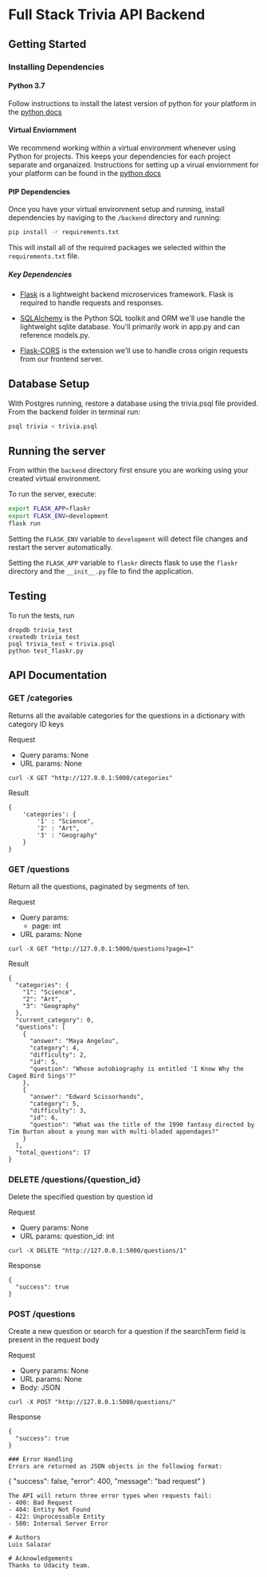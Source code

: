 # Full Stack Trivia API Backend

## Getting Started

### Installing Dependencies

#### Python 3.7

Follow instructions to install the latest version of python for your platform in the [python docs](https://docs.python.org/3/using/unix.html#getting-and-installing-the-latest-version-of-python)

#### Virtual Enviornment

We recommend working within a virtual environment whenever using Python for projects. This keeps your dependencies for each project separate and organaized. Instructions for setting up a virual enviornment for your platform can be found in the [python docs](https://packaging.python.org/guides/installing-using-pip-and-virtual-environments/)

#### PIP Dependencies

Once you have your virtual environment setup and running, install dependencies by naviging to the `/backend` directory and running:

```bash
pip install -r requirements.txt
```

This will install all of the required packages we selected within the `requirements.txt` file.

##### Key Dependencies

- [Flask](http://flask.pocoo.org/)  is a lightweight backend microservices framework. Flask is required to handle requests and responses.

- [SQLAlchemy](https://www.sqlalchemy.org/) is the Python SQL toolkit and ORM we'll use handle the lightweight sqlite database. You'll primarily work in app.py and can reference models.py. 

- [Flask-CORS](https://flask-cors.readthedocs.io/en/latest/#) is the extension we'll use to handle cross origin requests from our frontend server. 

## Database Setup
With Postgres running, restore a database using the trivia.psql file provided. From the backend folder in terminal run:
```bash
psql trivia < trivia.psql
```

## Running the server

From within the `backend` directory first ensure you are working using your created virtual environment.

To run the server, execute:

```bash
export FLASK_APP=flaskr
export FLASK_ENV=development
flask run
```

Setting the `FLASK_ENV` variable to `development` will detect file changes and restart the server automatically.

Setting the `FLASK_APP` variable to `flaskr` directs flask to use the `flaskr` directory and the `__init__.py` file to find the application. 

## Testing
To run the tests, run
```
dropdb trivia_test
createdb trivia_test
psql trivia_test < trivia.psql
python test_flaskr.py
```

## API Documentation

### GET /categories
Returns all the available categories for the questions in a dictionary with category ID keys

Request
- Query params: None
- URL params: None

```
curl -X GET "http://127.0.0.1:5000/categories"
```

Result
```
{
    'categories': {
        '1' : "Science",
        '2' : "Art",
        '3' : "Geography"
    }
}
```

### GET /questions
Return all the questions, paginated by segments of ten.

Request
- Query params:
    - page: int
- URL params: None

```
curl -X GET "http://127.0.0.1:5000/questions?page=1"
```

Result
```
{
  "categories": {
    "1": "Science",
    "2": "Art",
    "3": "Geography"
  },
  "current_category": 0,        
  "questions": [
    {
      "answer": "Maya Angelou", 
      "category": 4,
      "difficulty": 2,
      "id": 5,
      "question": "Whose autobiography is entitled 'I Know Why the Caged Bird Sings'?"
    },
    {
      "answer": "Edward Scissorhands",
      "category": 5,
      "difficulty": 3,
      "id": 6,
      "question": "What was the title of the 1990 fantasy directed by Tim Burton about a young man with multi-bladed appendages?"
    }
  ],
  "total_questions": 17
}
```

### DELETE /questions/{question_id}
Delete the specified question by question id

Request
- Query params: None
- URL params: question_id: int

```
curl -X DELETE "http://127.0.0.1:5000/questions/1"
```

Response

```
{
  "success": true
}
```

### POST /questions
Create a new question or search for a question if the searchTerm field is present in the request body

Request
- Query params: None
- URL params: None
- Body: JSON

```
curl -X POST "http://127.0.0.1:5000/questions/"
```

Response

```
{
  "success": true
}
```

```
### Error Handling
Errors are returned as JSON objects in the following format:
```
{
    "success": false, 
    "error": 400,
    "message": "bad request"
}
```
The API will return three error types when requests fail:
- 400: Bad Request
- 404: Entity Not Found
- 422: Unprocessable Entity
- 500: Internal Server Error

# Authors
Luis Salazar

# Acknowledgements
Thanks to Udacity team.
